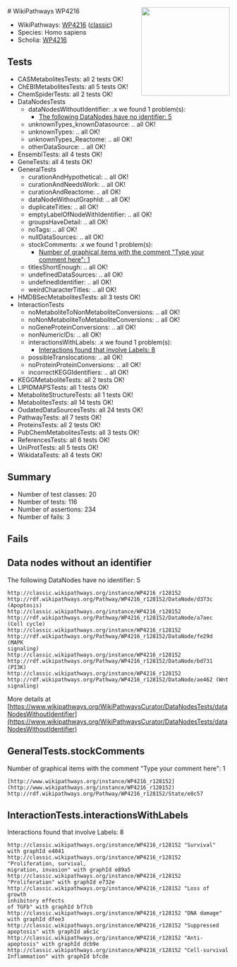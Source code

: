 <img style="float: right; width: 200px" src="https://upload.wikimedia.org/wikipedia/commons/thumb/8/83/Wplogo_with_text_500.png/640px-Wplogo_with_text_500.png" />
# WikiPathways WP4216

* WikiPathways: [WP4216](https://wikipathways.org/pathways/WP4216) ([classic](https://classic.wikipathways.org/instance/WP4216))
* Species: Homo sapiens
* Scholia: [WP4216](https://scholia.toolforge.org/wikipathways/WP4216)
## Tests
* CASMetabolitesTests: all 2 tests OK!
* ChEBIMetabolitesTests: all 5 tests OK!
* ChemSpiderTests: all 2 tests OK!
* DataNodesTests
    * dataNodesWithoutIdentifier: .x we found 1 problem(s):
        * [The following DataNodes have no identifier: 5](#d2d32fa4)
    * unknownTypes_knownDatasource: .. all OK!
    * unknownTypes: .. all OK!
    * unknownTypes_Reactome: .. all OK!
    * otherDataSource: .. all OK!
* EnsemblTests: all 4 tests OK!
* GeneTests: all 4 tests OK!
* GeneralTests
    * curationAndHypothetical: .. all OK!
    * curationAndNeedsWork: .. all OK!
    * curationAndReactome: .. all OK!
    * dataNodeWithoutGraphId: .. all OK!
    * duplicateTitles: .. all OK!
    * emptyLabelOfNodeWithIdentifier: .. all OK!
    * groupsHaveDetail: .. all OK!
    * noTags: .. all OK!
    * nullDataSources: .. all OK!
    * stockComments: .x we found 1 problem(s):
        * [Number of graphical items with the comment "Type your comment here": 1](#6f4bfb29)
    * titlesShortEnough: .. all OK!
    * undefinedDataSources: .. all OK!
    * undefinedIdentifier: .. all OK!
    * weirdCharacterTitles: .. all OK!
* HMDBSecMetabolitesTests: all 3 tests OK!
* InteractionTests
    * noMetaboliteToNonMetaboliteConversions: .. all OK!
    * noNonMetaboliteToMetaboliteConversions: .. all OK!
    * noGeneProteinConversions: .. all OK!
    * nonNumericIDs: .. all OK!
    * interactionsWithLabels: .x we found 1 problem(s):
        * [Interactions found that involve Labels: 8](#630d267f)
    * possibleTranslocations: .. all OK!
    * noProteinProteinConversions: .. all OK!
    * incorrectKEGGIdentifiers: .. all OK!
* KEGGMetaboliteTests: all 2 tests OK!
* LIPIDMAPSTests: all 1 tests OK!
* MetaboliteStructureTests: all 1 tests OK!
* MetabolitesTests: all 14 tests OK!
* OudatedDataSourcesTests: all 24 tests OK!
* PathwayTests: all 7 tests OK!
* ProteinsTests: all 2 tests OK!
* PubChemMetabolitesTests: all 3 tests OK!
* ReferencesTests: all 6 tests OK!
* UniProtTests: all 5 tests OK!
* WikidataTests: all 4 tests OK!


## Summary

* Number of test classes: 20
* Number of tests: 116
* Number of assertions: 234
* Number of fails: 3

## Fails

<a name="d2d32fa4" />

## Data nodes without an identifier

The following DataNodes have no identifier: 5
```
http://classic.wikipathways.org/instance/WP4216_r128152 http://rdf.wikipathways.org/Pathway/WP4216_r128152/DataNode/d373c (Apoptosis)
http://classic.wikipathways.org/instance/WP4216_r128152 http://rdf.wikipathways.org/Pathway/WP4216_r128152/DataNode/a7aec (Cell cycle)
http://classic.wikipathways.org/instance/WP4216_r128152 http://rdf.wikipathways.org/Pathway/WP4216_r128152/DataNode/fe29d (MAPK
signaling)
http://classic.wikipathways.org/instance/WP4216_r128152 http://rdf.wikipathways.org/Pathway/WP4216_r128152/DataNode/bd731 (PI3K)
http://classic.wikipathways.org/instance/WP4216_r128152 http://rdf.wikipathways.org/Pathway/WP4216_r128152/DataNode/ae462 (Wnt signaling)
```

More details at [https://www.wikipathways.org/WikiPathwaysCurator/DataNodesTests/dataNodesWithoutIdentifier](https://www.wikipathways.org/WikiPathwaysCurator/DataNodesTests/dataNodesWithoutIdentifier)

<a name="6f4bfb29" />

## GeneralTests.stockComments

Number of graphical items with the comment "Type your comment here": 1
```
[http://www.wikipathways.org/instance/WP4216_r128152](http://www.wikipathways.org/instance/WP4216_r128152) http://rdf.wikipathways.org/Pathway/WP4216_r128152/State/e0c57
```

<a name="630d267f" />

## InteractionTests.interactionsWithLabels

Interactions found that involve Labels: 8
```
http://classic.wikipathways.org/instance/WP4216_r128152 "Survival" with graphId e4041
http://classic.wikipathways.org/instance/WP4216_r128152 "Proliferation, survival, 
migration, invasion" with graphId e89a5
http://classic.wikipathways.org/instance/WP4216_r128152 "Proliferation" with graphId e732e
http://classic.wikipathways.org/instance/WP4216_r128152 "Loss of growth
inhibitory effects 
of TGFb" with graphId bf7cb
http://classic.wikipathways.org/instance/WP4216_r128152 "DNA damage" with graphId dfee3
http://classic.wikipathways.org/instance/WP4216_r128152 "Suppressed apoptosis" with graphId a6c1c
http://classic.wikipathways.org/instance/WP4216_r128152 "Anti-apoptosis" with graphId dcb9e
http://classic.wikipathways.org/instance/WP4216_r128152 "Cell-survival
Inflammation" with graphId bfcde
```

